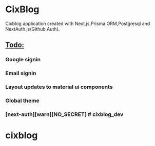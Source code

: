 # CixBlog

Cixblog application created with Next.js,Prisma ORM,Postgresql and NextAuth.js(Github Auth).

## <u>Todo:</u>
### Google signin
### Email signin
### Layout updates to material ui components
### Global theme
### [next-auth][warn][NO_SECRET] # cixblog_dev
# cixblog
